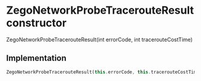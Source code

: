 


# ZegoNetworkProbeTracerouteResult constructor







ZegoNetworkProbeTracerouteResult(int errorCode, int tracerouteCostTime)





## Implementation

```dart
ZegoNetworkProbeTracerouteResult(this.errorCode, this.tracerouteCostTime);
```







